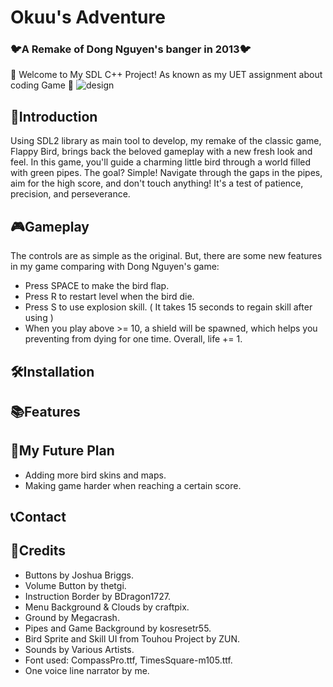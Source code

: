 # Okuu's Adventure
### 🐦A Remake of Dong Nguyen's banger in 2013🐦
🚀 Welcome to My SDL C++ Project! As known as my UET assignment about coding Game 🚀
![design](https://github.com/hoangduong19/OkuusAdventure/assets/160806540/10c8f30c-4c45-4db3-ab1c-a2e05a79b192)
## 🎉Introduction
Using SDL2 library as main tool to develop, my remake of the classic game, Flappy Bird, brings back the beloved gameplay with a new fresh look and feel. In this game, you'll guide a charming little bird through a world filled with green pipes. The goal? Simple! Navigate through the gaps in the pipes, aim for the high score, and don't touch anything! It's a test of patience, precision, and perseverance.
## 🎮Gameplay
The controls are as simple as the original. But, there are some new features in my game comparing with Dong Nguyen's game:
-  Press SPACE to make the bird flap.
-  Press R to restart level when the bird die.
-  Press S to use explosion skill. ( It takes 15 seconds to regain skill after using )
-  When you play above >= 10, a shield will be spawned, which helps you preventing from dying for one time. Overall, life += 1.
## 🛠️Installation
## 📚Features
## 🚀My Future Plan
- Adding more bird skins and maps.
- Making game harder when reaching a certain score.
## 📞Contact

## 📜Credits
- Buttons by Joshua Briggs.
- Volume Button by thetgi.
- Instruction Border by BDragon1727.
- Menu Background & Clouds by craftpix.
- Ground by Megacrash.
- Pipes and Game Background by kosresetr55.
- Bird Sprite and Skill UI from Touhou Project by ZUN.
- Sounds by Various Artists.
- Font used: CompassPro.ttf, TimesSquare-m105.ttf.
- One voice line narrator by me.

